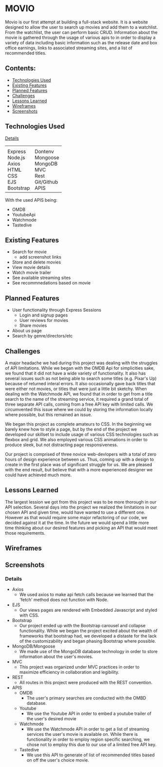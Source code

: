# MOVIO

Movio is our first attempt at building a full-stack website. It is a website designed to allow the user to search up movies and add them to a watchlist. From the watchlist, the user can perform basic CRUD. Information about the movie is gathered through the usage of various apis to in order to display a variety of data including basic information such as the release date and box office earnings, links to associated streaming sites, and a list of recommended titles.

## Contents:

-  [Technologies Used](#Technologies-Used)
-  [Existing Features](#Existing-Features)
-  [Planned Features](#Planned-Features)
-  [Challenges](#Challenges)
-  [Lessons Learned](#Lessons-Learned)
-  [Wireframes](#Wireframes)
-  [Screenshots](#Screenshots)

## Technologies Used
[Details](#Details)

<table border="0">
 <tr>
    <td><b style="font-size:30px"></b></td>
    <td><b style="font-size:30px"></b></td>
 </tr>
 <tr>
    <td>Express <br>Node.js<br>Axios<br>HTML<br>CSS<br>EJS<br>Bootstrap </td>
    <td>Dontenv<br>Mongoose<br>MongoDB<br>MVC<br>Rest<br>Git/Github<br>APIS</td>
 </tr>
</table>
With the used APIS being:

- OMDB
- YoutubeApi
- Watchmode
- Tastedive


## Existing Features
- Search for movie
    - add screenshot links
- Store and delete movies
- View movie details
- Watch movie trailer
- See available streaming sites
- See recommnedations based on movie

## Planned Features
- User functionality through Express Sessions
    - Login and signup pages
    - User reviews for movies
    - Share movies
- About us page
- Search by genre/directors/etc


## Challenges
A major headache we had during this project was dealing with the struggles of API limitations. While we began with the OMDB Api for simplicities sake, we found that it did not have a wide variety of functionality. It also has several issues such as not being able to search some titles (e.g. Pixar's Up) because of returned interal errors. It also occasionally gave back titles that were either not movies, or titles that were just a little bit sketchy. When dealing with the Watchmode API, we found that in order to get from a title search to the name of the streaming service, it required a grand total of three separate API calls, coming from a free API key with limited calls. We circumvented this issue where we could by storing the information locally where possible, but this remained an issue.

We began this project as complete amateurs to CSS. In the beginning we barely knew how to style a page, but by the end of the project we developed our skillset to include usage of various CSS technologies such as flexbox and grid. We also employed various CSS animations in order to produce sleek, but not distracting page responsiveness. 

Our project is comprised of three novice web-devlopers with a total of zero hours of design experience between us. Thus, coming up with a design to create in the first place was of significant struggle for us. We are pleased with the end result, but believe that with a more experienced designer we could have achieved much more.


## Lessons Learned

The largest lession we got from this project was to be more thorough in our API selection. Several days into the project we realized the limitations in our chosen API and given time, would have wanted to use a different one. However as that would require some major refactoring of our code, we decided against it at the time. In the future we would spend a little more time thinking about our desired features and picking an API that would meet those requirements. 
<!-- --------------------------- things of note ---------------------------- -->
## Wireframes
## Screenshots

### Details
- Axios
    - We used axios to make api fetch calls because we learned that the 'fetch' method does not function with Node.
- EJS
    - Our views pages are rendered with Embedded Javascript and styled with CSS.
- Bootstrap
    - Our project ended up with the Bootstrap carousel and collapse functionality. While we began the project excited about the wealth of frameworks that bootstrap had, we developed a distaste for the lack of the customizability and began phasing Bootstrap where possible. 
- MongoDB/Mongoose
    - We made use of the MongoDB database technology in order to store information about the user's movies. 
- MVC 
    - This project was organized under MVC practices in order to maximize efficiency in collaboration and legibility.
- REST
    - All routes in this project were produced with the REST convention.
- APIS
    - OMDB
        - The user's primary searches are conducted with the OMBD database. 
    - Youtube
        - We use the Youtube API in order to embed a youtube trailer of the user's desired movie
    - Watchmode
        - We use the Watchmode API in order to get a list of streaming services the user's movie is available on. While there is functionality in order to employ region specific searching, we chose not to employ this due to our use of a limited free API key.
    - Tastedive
        - We use this API to generate of list of recommended titles based on off the user's choice movie. 
 
 
 
 
 
 
 
